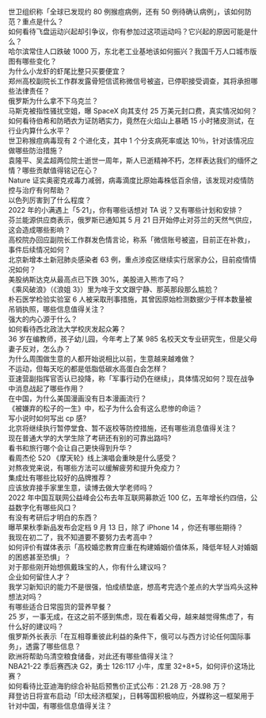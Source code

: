 世卫组织称「全球已发现约 80 例猴痘病例，还有 50 例待确认病例」，该如何防范？重点是什么？  
如何看待飞盘运动兴起却引争议，你有参加过这项运动吗？它兴起的原因可能是什么？  
哈尔滨常住人口跌破 1000 万，东北老工业基地该如何振兴？我国千万人口城市版图有哪些变化？  
为什么小龙虾的虾尾比整只买要便宜？  
郑州高校副院长工作群发露骨短信谎称微信号被盗，已停职接受调查，其将承担哪些法律责任？  
俄罗斯为什么拿不下乌克兰？  
马斯克被指性骚扰空姐，曝 SpaceX 向其支付 25 万美元封口费，真实情况如何？  
如何看待伯希和防晒衣为证防晒实力，竟然在火焰山上暴晒 15 小时猪皮测试，在行业内算什么水平？  
世卫称猴痘病毒现有 2 个进化支，其中 1 个分支病死率或达 10％，针对该情况应做哪些防治措施？  
袁隆平、吴孟超两位院士逝世一周年，斯人已逝精神不朽，怎样表达我们的缅怀之情？哪些贡献值得铭记在心？  
Nature 证实奥密克戎毒力减弱，病毒滴度比原始毒株低百余倍，该发现对疫情防控与治疗有何帮助？  
以色列厉害到了什么程度？  
2022 年的小满遇上「5·21」，你有哪些话想对 TA 说？又有哪些计划和安排？  
芬兰能源供应商表示，俄罗斯已通知其 5 月 21 日开始停止对芬兰的天然气供应，这会造成哪些影响？  
高校院办回应副院长工作群发色情言论，称系「微信账号被盗，目前正在补救」，事件后续情况如何？  
北京新增本土新冠肺炎感染者 63 例，重点涉疫区继续实行居家办公，目前疫情情况如何？  
美股纳斯达克从最高点已下跌 30%，美股进入熊市了吗？  
《乘风破浪》（《浪姐 3》）里为啥于文文跟宁静、那英那段那么尴尬？  
朴石医学检验实验室 6 人被采取刑事措施，其曾因原始检测数据少于样本数量被吊销执照，哪些信息值得关注？  
强大的内心源于什么？  
如何看待西北政法大学校庆发起众筹？  
36 岁在编教师，孩子幼儿园，今年考上了某 985 名校天文专业研究生，但是父母妻子反对，怎么办？  
为什么周围做生意的人都开始说相比以前，生意越来越难做？  
不运动，但每天吃的都是低脂低碳水高蛋白会怎样？  
亚速营副指挥官否认已投降，称「军事行动仍在继续」，具体情况如何？现在战争中消息战起了哪些作用？  
在中国，为什么美国漫画没有日本漫画流行？  
《被嫌弃的松子的一生》中，松子为什么会有这么悲惨的命运？  
写小说时如何写出 cp 感?  
北京将继续执行暂停堂食、暂不返校等防控措施，还有哪些消息值得关注？  
现在普通大学的大学生除了考研还有别的可靠出路吗?  
看书和旅行哪个会让自己更快得到升华？  
看周杰伦 520 《摩天轮》线上演唱会重映是什么感受？  
对熬夜党来说，有哪些方法可以缓解疲劳和提升免疫力？  
集成灶有哪些比较好的品牌推荐？  
应该放弃接手家里生意，读博去做大学老师吗？  
2022 年中国互联网公益峰会公布去年互联网募款近 100 亿，五年增长约四倍，公益数字化有哪些风口？  
有没有考研后才明白的东西？  
曝苹果秋季新品发布会定档 9 月 13 日，除了 iPhone 14 ，你还有哪些期待？  
我现在初二了，我不知道要不要努力去考高中？  
如何评价有媒体表示「高校婚恋教育应重在构建婚姻价值体系，降低年轻人对婚姻的困惑甚至恐惧」？  
对于那些刚开始想佩戴珠宝的人，你有什么建议吗？  
企业如何留住人才？  
我学习新知识的能力不是很强，怕成绩垫底，想高考完选个差点的大学当鸡头这种想法对吗？  
有哪些适合日常囤货的营养早餐？  
25 岁，一事无成，在这之前不感到焦虑，现在看着父母，越来越觉得焦虑了，有什么好的建议吗？  
俄罗斯外长表示「在互相尊重彼此利益的条件下，俄可以与西方讨论任何国际事务」，透露了哪些信息？  
欧洲将帮助乌清空粮食储备，对此还有哪些值得关注？  
NBA21-22 季后赛西决 G2，勇士 126:117 小牛，库里 32+8+5，如何评价这场比赛？  
如何看待比亚迪海豹综合补贴后预售价正式公布：21.28 万 -28.98 万？  
拜登访日将宣布启动「印太经济框架」，日韩等国积极响应，外媒称这一框架用于针对中国，有哪些信息值得关注？  
